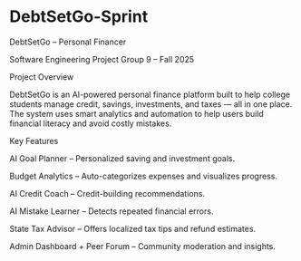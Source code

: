 # DebtSetGo-Sprint
DebtSetGo – Personal Financer

Software Engineering Project
Group 9 – Fall 2025

 Project Overview

DebtSetGo is an AI-powered personal finance platform built to help college students manage credit, savings, investments, and taxes — all in one place.
The system uses smart analytics and automation to help users build financial literacy and avoid costly mistakes.

 Key Features

AI Goal Planner – Personalized saving and investment goals.

Budget Analytics – Auto-categorizes expenses and visualizes progress.

AI Credit Coach – Credit-building recommendations.

AI Mistake Learner – Detects repeated financial errors.

State Tax Advisor – Offers localized tax tips and refund estimates.

Admin Dashboard + Peer Forum – Community moderation and insights.
